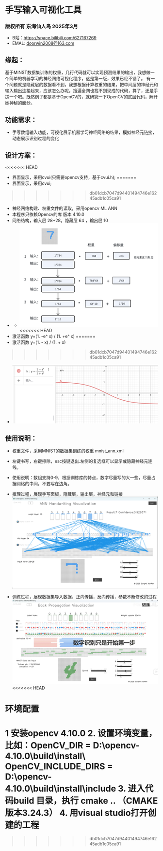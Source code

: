 # 手写输入可视化工具
### 版权所有 东海仙人岛 2025年3月 
* B站：https://space.bilibili.com/627167269
* EMAL: doorwin2008@163.com
## 缘起：
基于MINST数据集训练的权重，几行代码就可以实现预测结果的输出，我想做一个简单的机器学习的神经网络可视化程序，这是第一版，效果已经不错了。
有一个问题就是隐藏层的数据看不到，我想根据计算权重的结果，把中间层的神经元和输入输出连接起来，应该怎么办呢，搜遍全网也找不到现成的代码，算了，还是手搓一个吧。既然例子都是基于OpenCV的，就研究一下OpenCV的底层代码，解开她神秘的面纱。
## 功能需求：
* 手写数组输入功能，可视化展示机器学习神经网络的结果，模拟神经元链接，动态展示识别过程的变化
## 设计方案：
<<<<<<< HEAD
* 界面显示，采用cvui(只需要opencv支持，基于cvui.h);
=======
* 界面显示，采用cvui;
>>>>>>> db01dcb7047d94401494746e16245adb1c05ca91
* 神经网络构建、权重文件的读取，采用opencv ML ANN
* 本程序只依赖Opencv的库 版本  4.10.0
* 网络结构，输入层 28*28，隐藏层 64 ，输出层 10
* * ![本地路径](net_architecture.png)
<<<<<<< HEAD
* 激活函数 y=(1. -e^ x) / (1. +e^ x)
=======
* 激活函数 y=(1. - x) / (1. + x)
>>>>>>> db01dcb7047d94401494746e16245adb1c05ca91
* ![本地路径](activate.png)
## 使用说明：
* 权重文件，采用MNIST的数据集训练的权重 mnist_ann.xml
* 左键书写，右键擦除，esc按键退出.左侧的复选框可以显示或隐藏神经元连线。
* 使用说明：数组支持0-9，根据训练库的特点，数字尽量写的大一些，尽量占据网格的中间，不要写在边角。

* 推理过程，展现手写面板，隐藏层，输出层，神经元和链接
![本地路径](handwriting.png)
* 训练过程，展现数据集导入数据，正向传播，反向传播，参数不断修改的过程
![本地路径](train.png)
<<<<<<< HEAD

# 环境配置
1 安装opencv 4.10.0
2.  设置环境变量，
比如：OpenCV_DIR = D:\opencv-4.10.0\build\install\ 
OpenCV_INCLUDE_DIRS =  D:\opencv-4.10.0\build\install\include
3. 进入代码build 目录，执行 cmake .. （CMAKE版本3.24.3）
4. 用visual studio打开创建的工程 
=======
>>>>>>> db01dcb7047d94401494746e16245adb1c05ca91
